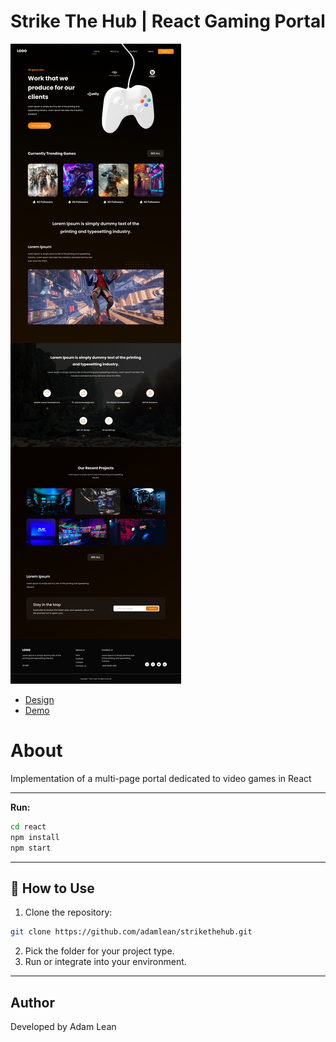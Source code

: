 # Strike The Hub | React Gaming Portal

![Gaming Platform](screenshot.png)

- [Design](https://www.figma.com/design/oTn1jPS3r0KrnWPSVU4PUD/Gaming-Platform---Web-Design--Community-?node-id=1-4&t=l3WOeBCulwbBiSI7-1)
- [Demo](https://gameplatforn.netlify.app/)

# About

Implementation of a multi-page portal dedicated to video games in React

---

**Run:**

```bash
cd react
npm install
npm start
```

---

## 🚀 How to Use

1. Clone the repository:

```bash
git clone https://github.com/adamlean/strikethehub.git
```

2. Pick the folder for your project type.
3. Run or integrate into your environment.

---

## Author

Developed by Adam Lean

